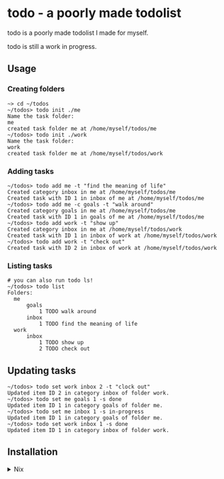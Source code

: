 # todo - a poorly made todolist
todo is a poorly made todolist I made for myself.

todo is still a work in progress.

## Usage
### Creating folders
```
~> cd ~/todos
~/todos> todo init ./me
Name the task folder:
me
created task folder me at /home/myself/todos/me
~/todos> todo init ./work
Name the task folder:
work
created task folder me at /home/myself/todos/work
```

### Adding tasks
```
~/todos> todo add me -t "find the meaning of life"
Created category inbox in me at /home/myself/todos/me
Created task with ID 1 in inbox of me at /home/myself/todos/me
~/todos> todo add me -c goals -t "walk around"
Created category goals in me at /home/myself/todos/me
Created task with ID 1 in goals of me at /home/myself/todos/me
~/todos> todo add work -t "show up"
Created category inbox in me at /home/myself/todos/work
Created task with ID 1 in inbox of work at /home/myself/todos/work
~/todos> todo add work -t "check out"
Created task with ID 2 in inbox of work at /home/myself/todos/work
```

### Listing tasks
```
# you can also run todo ls!
~/todos> todo list 
Folders:
  me
      goals
          1 TODO walk around
      inbox
          1 TODO find the meaning of life
  work
      inbox
          1 TODO show up
          2 TODO check out
```

## Updating tasks
```
~/todos> todo set work inbox 2 -t "clock out"
Updated item ID 2 in category inbox of folder work.
~/todos> todo set me goals 1 -s done
Updated item ID 1 in category goals of folder me.
~/todos> todo set me inbox 1 -s in-progress
Updated item ID 1 in category goals of folder me.
~/todos> todo set work inbox 1 -s done
Updated item ID 1 in category inbox of folder work.
```

## Installation
<details>
<summary>Nix</summary>

Add this repo to your flake inputs.
```nix
inputs = {
    todo.url = "github:Sakooooo/todo";
};
```

Then call the package from `inputs`.
```nix
users.users.myself.packages = [
    inputs.todo.packages.${system}.default
];
```

</details>

